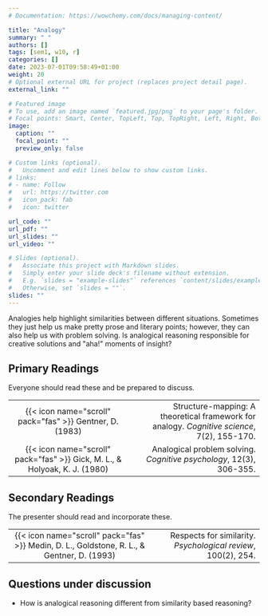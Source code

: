```yaml
---
# Documentation: https://wowchemy.com/docs/managing-content/

title: "Analogy"
summary: " "
authors: []
tags: [sem1, w10, r]
categories: []
date: 2023-07-01T09:58:49+01:00
weight: 20
# Optional external URL for project (replaces project detail page).
external_link: ""

# Featured image
# To use, add an image named `featured.jpg/png` to your page's folder.
# Focal points: Smart, Center, TopLeft, Top, TopRight, Left, Right, BottomLeft, Bottom, BottomRight.
image:
  caption: ""
  focal_point: ""
  preview_only: false

# Custom links (optional).
#   Uncomment and edit lines below to show custom links.
# links:
# - name: Follow
#   url: https://twitter.com
#   icon_pack: fab
#   icon: twitter

url_code: ""
url_pdf: ""
url_slides: ""
url_video: ""

# Slides (optional).
#   Associate this project with Markdown slides.
#   Simply enter your slide deck's filename without extension.
#   E.g. `slides = "example-slides"` references `content/slides/example-slides.md`.
#   Otherwise, set `slides = ""`.
slides: ""
---
```


Analogies help highlight similarities between different situations. Sometimes they just help us make pretty prose and literary points; however, they can also help us with problem solving. Is analogical reasoning responsible for creative solutions and "aha!" moments of insight?

## Primary Readings

Everyone should read these and be prepared to discuss.

|  |  |
|:----:|-----:|
| {{< icon name="scroll" pack="fas" >}} Gentner, D. (1983) | Structure-mapping: A theoretical framework for analogy. *Cognitive science*, 7(2), 155-170. |
| {{< icon name="scroll" pack="fas" >}} Gick, M. L., & Holyoak, K. J. (1980) | Analogical problem solving. *Cognitive psychology*, 12(3), 306-355. |

## Secondary Readings

The presenter should read and incorporate these.

|  |  |
|:----:|-----:|
| {{< icon name="scroll" pack="fas" >}} Medin, D. L., Goldstone, R. L., & Gentner, D. (1993) | Respects for similarity. *Psychological review*, 100(2), 254. |


## Questions under discussion

- How is analogical reasoning different from similarity based reasoning?
